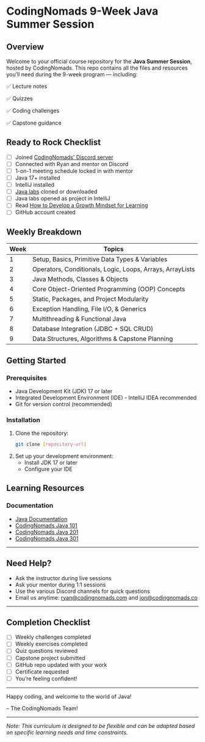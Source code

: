 # CodingNomads 9-Week Java Summer Session

## Overview

Welcome to your official course repository for the **Java Summer Session**, hosted by CodingNomads. This repo contains all the files and resources you’ll need during the 9-week program — including:

✅ Lecture notes  

✅ Quizzes 

✅ Coding challenges 

✅ Capstone guidance 

## Ready to Rock Checklist

* [ ] Joined [CodingNomads' Discord server](https://codingnomads.com/discord)
* [ ] Connected with Ryan and mentor on Discord
* [ ] 1-on-1 meeting schedule locked in with mentor
* [ ] Java 17+ installed
* [ ] IntelliJ installed
* [ ] [Java labs](https://github.com/CodingNomads/online-java-fundamentals) cloned or downloaded
* [ ] Java labs opened as project in IntelliJ
* [ ] Read [How to Develop a Growth Mindset for Learning](https://codingnomads.com/blog/how-to-develop-a-growth-mindset-for-learning)
* [ ] GitHub account created

## Weekly Breakdown

| Week | Topics                                                     |
| ---- | ---------------------------------------------------------- |
| 1    | Setup, Basics, Primitive Data Types & Variables           |
| 2    | Operators, Conditionals, Logic, Loops, Arrays, ArrayLists          |
| 3    | Java Methods, Classes & Objects              |
| 4    | Core Object-Oriented Programming (OOP) Concepts    |
| 5    | Static, Packages, and Project Modularity          |
| 6    | Exception Handling, File I/O, & Generics |
| 7    | Multithreading & Functional Java             |
| 8    | Database Integration (JDBC + SQL CRUD)               |
| 9    | Data Structures, Algorithms & Capstone Planning       |

## Getting Started

### Prerequisites
- Java Development Kit (JDK) 17 or later
- Integrated Development Environment (IDE) - IntelliJ IDEA recommended
- Git for version control (recommended)

### Installation
1. Clone the repository:
   ```bash
   git clone [repository-url]
   ```
2. Set up your development environment:
   - Install JDK 17 or later
   - Configure your IDE

## Learning Resources

### Documentation
- [Java Documentation](https://docs.oracle.com/en/java/)
- [CodingNomads Java 101](https://codingnomads.com/course/java-programming-101)
- [CodingNomads Java 201](https://codingnomads.com/course/java-programming-201)
- [CodingNomads Java 301](https://codingnomads.com/course/java-programming-301)

---

## Need Help?

* Ask the instructor during live sessions
* Ask your mentor during 1:1 sessions
* Use the various Discord channels for quick questions
* Email us anytime: [ryan@codingnomads.com](mailto:ryan@codingnomads.com) and [jon@codingnomads.co](mailto:jon@codingnomads.co)

---

## Completion Checklist

* [ ] Weekly challenges completed
* [ ] Weekly exercises completed
* [ ] Quiz questions reviewed
* [ ] Capstone project submitted
* [ ] GitHub repo updated with your work
* [ ] Certificate requested
* [ ] You’re feeling confident!

---

Happy coding, and welcome to the world of Java!

– The CodingNomads Team!

---

*Note: This curriculum is designed to be flexible and can be adapted based on specific learning needs and time constraints.* 
